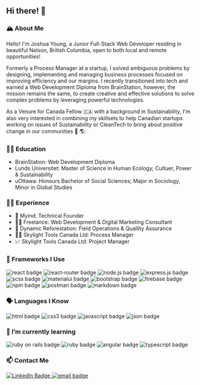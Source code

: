 ## Hi there! 👋

### 🏔 About Me

Hello! I'm Joshua Young, a Junior Full-Stack Web Developer residing in beautiful Nelson, British Columbia, open to both local and remote opportunities!

Formerly a Process Manager at a startup, I solved ambiguous problems by designing, implementing and managing business processes focused on improving efficiency and our margins. I recently transitioned into tech and earned a Web Development Diploma from BrainStation, however, the mission remains the same, to create creative and effective solutions to solve complex problems by leveraging powerful technologies.

As a Venure for Canada Fellow 🇨🇦 with a background in Sustainability, I'm also very interested in combining my skillsets to help Canadian startups working on issues of Sustainability or CleanTech to bring about positive change in our communities 🙏 🌎.


### 👨‍🎓 Education

- BrainStation: Web Development Diploma
- Lunds Universitet: Master of Science in Human Ecology; Cultuer, Power & Sustainability
- uOttawa: Honours Bachelor of Social Sciences; Major in Sociology, Minor in Global Studies


### 👨‍💻 Experience

- 📂 Myind: Technical Founder 
- 👨‍💼 Freelance: Web Development & Digital Marketing Consultant
- 🌲 Dynamic Reforestation: Field Operations & Quallity Assurance
- 👨‍🔬 Skylight Tools Canada Ltd: Process Manager
- 📈 Skylight Tools Canada Ltd: Project Manager


### 🚀 Frameworks I Use


<div>
   <img src="https://img.shields.io/badge/React-20232A?style=for-the-badge&logo=react&logoColor=61DAFB" alt="react badge" />
   <img src="https://img.shields.io/badge/React_Router-CA4245?style=for-the-badge&logo=react-router&logoColor=white" alt="react-router badge" />
   <img src="https://img.shields.io/badge/Node.js-339933?style=for-the-badge&logo=nodedotjs&logoColor=white" alt="node.js badge" />
    <img src="https://img.shields.io/badge/Express.js-000000?style=for-the-badge&logo=express&logoColor=white" alt="express.js badge" />
    <img src="https://img.shields.io/badge/Sass-CC6699?style=for-the-badge&logo=sass&logoColor=white" alt="scss badge" />
    <img src="https://img.shields.io/badge/Material%20UI-007FFF?style=for-the-badge&logo=mui&logoColor=white" alt="materialui badge" />
   <img src="https://img.shields.io/badge/Bootstrap-563D7C?style=for-the-badge&logo=bootstrap&logoColor=white" alt="bootstrap badge" />
   <img src="https://img.shields.io/badge/firebase-ffca28?style=for-the-badge&logo=firebase&logoColor=black" alt="firebase badge" />
   <img src="https://img.shields.io/badge/npm-CB3837?style=for-the-badge&logo=npm&logoColor=white" alt="npm badge" />
   <img src="https://img.shields.io/badge/Postman-FF6C37?style=for-the-badge&logo=Postman&logoColor=white" alt="postman badge" />
   <img src="https://img.shields.io/badge/Markdown-000000?style=for-the-badge&logo=markdown&logoColor=white" alt="markdown badge" />
</div>


### 🗣 Languages I Know

<div>
   <img src="https://img.shields.io/badge/HTML5-E34F26?style=for-the-badge&logo=html5&logoColor=white" alt="html badge" />
   <img src="https://img.shields.io/badge/CSS3-1572B6?style=for-the-badge&logo=css3&logoColor=white" alt="css3 badge" />
   <img src="https://img.shields.io/badge/JavaScript-323330?style=for-the-badge&logo=javascript&logoColor=F7DF1E" alt="javascript badge" />
   <img src="https://img.shields.io/badge/json-5E5C5C?style=for-the-badge&logo=json&logoColor=white" alt="json badge" /> 
</div>


### 🌱 I’m currently learning

<div>
   <img src="https://img.shields.io/badge/Ruby_on_Rails-CC0000?style=for-the-badge&logo=ruby-on-rails&logoColor=white" alt="ruby on rails badge" />
   <img src="https://img.shields.io/badge/Ruby-CC342D?style=for-the-badge&logo=ruby&logoColor=white" alt="ruby badge" />
   <img src="https://img.shields.io/badge/Angular-DD0031?style=for-the-badge&logo=angular&logoColor=white" alt="angular badge" />
   <img src="https://img.shields.io/badge/TypeScript-007ACC?style=for-the-badge&logo=typescript&logoColor=white" alt="typescript badge" />
</div>



### 📫 Contact Me



<a href="https://www.linkedin.com/in/j-joshuayoung/">
   <img src="https://img.shields.io/badge/LinkedIn-0077B5?style=for-the-badge&logo=linkedin&logoColor=white" alt="LinkedIn Badge" />
</a>

<a href="mailto:jamesjoshuayoung@gmail.com">
   <img src="https://img.shields.io/badge/Gmail-D14836?style=for-the-badge&logo=gmail&logoColor=white" alt="gmail badge" />
</a>



<!--
**Prgrssn/Prgrssn** is a ✨ _special_ ✨ repository because its `README.md` (this file) appears on your GitHub profile.

Here are some ideas to get you started:

- 🔭 I’m currently working on ...
- 🌱 I’m currently learning ...
- 👯 I’m looking to collaborate on ...
- 🤔 I’m looking for help with ...
- 💬 Ask me about ...
- 📫 How to reach me: ...
- 😄 Pronouns: ...
- ⚡ Fun fact: ...
-->
